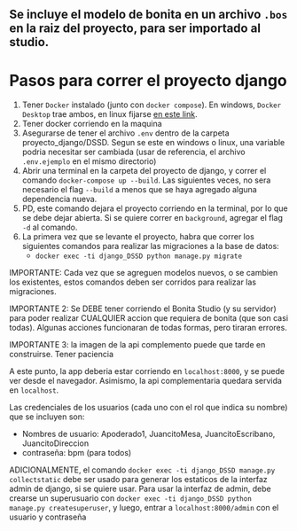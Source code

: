 ## Se incluye el modelo de bonita en un archivo `.bos` en la raiz del proyecto, para ser importado al studio.

# Pasos para correr el proyecto django

1. Tener `Docker` instalado (junto con `docker compose`). En windows, `Docker Desktop` trae ambos, en linux fijarse [en este link](https://docs.docker.com/engine/install/).
2. Tener docker corriendo en la maquina
3. Asegurarse de tener el archivo `.env` dentro de la carpeta proyecto_django/DSSD. Segun se este en windows o linux, una variable podria necesitar ser cambiada (usar de referencia, el archivo `.env.ejemplo` en el mismo directorio)
4. Abrir una terminal en la carpeta del proyecto de django, y correr el comando `docker-compose up --build`. Las siguientes veces, no sera necesario el flag `--build` a menos que se haya agregado alguna dependencia nueva. 
5. PD, este comando dejara el proyecto corriendo en la terminal, por lo que se debe dejar abierta. Si se quiere correr en `background`, agregar el flag `-d` al comando.
6. La primera vez que se levante el proyecto, habra que correr los siguientes comandos para realizar las migraciones a la base de datos:
      * `docker exec -ti django_DSSD python manage.py migrate`

IMPORTANTE: Cada vez que se agreguen modelos nuevos, o se cambien los existentes, estos comandos deben ser corridos para realizar las migraciones.

IMPORTANTE 2: Se DEBE tener corriendo el Bonita Studio (y su servidor) para poder realizar CUALQUIER accion que requiera de bonita (que son casi todas). Algunas acciones funcionaran de todas formas, pero tiraran errores.

IMPORTANTE 3: la imagen de la api complemento puede que tarde en construirse. Tener paciencia

A este punto, la app deberia estar corriendo en `localhost:8000`, y se puede ver desde el navegador.
Asimismo, la api complementaria quedara servida en `localhost`.

Las credenciales de los usuarios (cada uno con el rol que indica su nombre) que se incluyen son:

- Nombres de usuario: Apoderado1, JuancitoMesa, JuancitoEscribano, JuancitoDireccion
- contraseña: bpm (para todos)

ADICIONALMENTE, el comando `docker exec -ti django_DSSD manage.py collectstatic` debe ser usado para generar los estaticos de la interfaz admin de django, si se quiere usar. Para usar la interfaz de admin, debe crearse un superusuario con `docker exec -ti django_DSSD python manage.py createsuperuser`, y luego, entrar a `localhost:8000/admin` con el usuario y contraseña